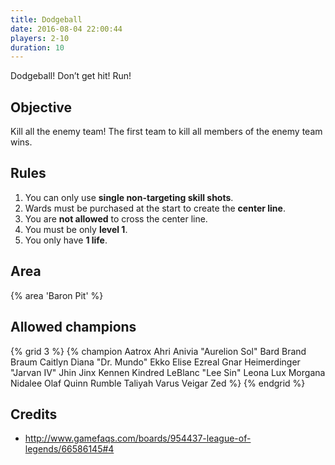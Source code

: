 ```yaml
---
title: Dodgeball
date: 2016-08-04 22:00:44
players: 2-10
duration: 10
---
```


Dodgeball! Don’t get hit! Run!

<!-- more -->

## Objective

Kill all the enemy team! The first team to kill all members of the enemy team wins.

## Rules

1. You can only use **single non-targeting skill shots**.
2. Wards must be purchased at the start to create the **center line**.
3. You are **not allowed** to cross the center line.
4. You must be only **level 1**.
5. You only have **1 life**.

## Area

{% area 'Baron Pit' %}

## Allowed champions

{% grid 3 %}
{% champion Aatrox Ahri Anivia "Aurelion Sol" Bard Brand Braum Caitlyn Diana "Dr. Mundo" Ekko Elise Ezreal Gnar Heimerdinger "Jarvan IV" Jhin Jinx Kennen Kindred LeBlanc "Lee Sin" Leona Lux Morgana Nidalee Olaf Quinn Rumble Taliyah Varus Veigar Zed %}
{% endgrid %}

## Credits

- http://www.gamefaqs.com/boards/954437-league-of-legends/66586145#4
